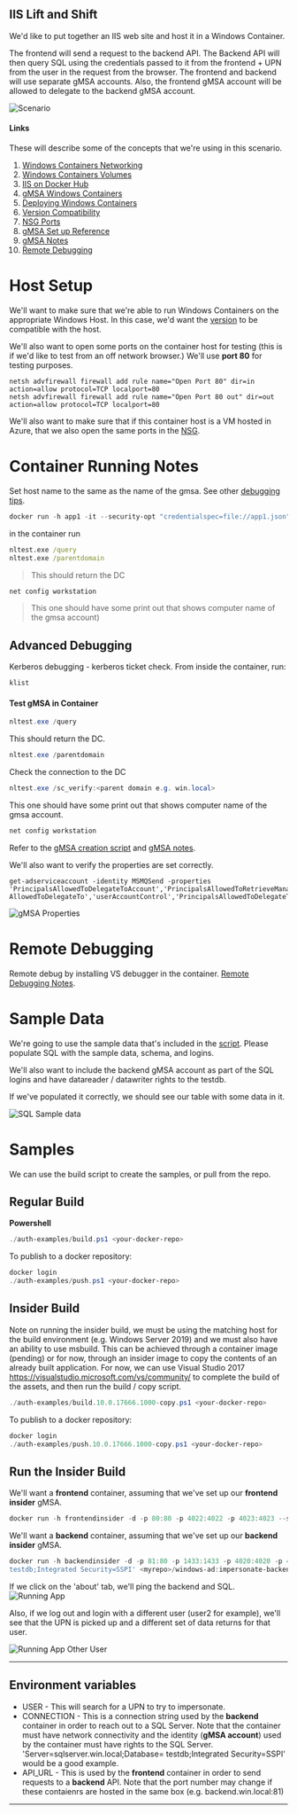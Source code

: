 ## IIS Lift and Shift
We'd like to put together an IIS web site and host it in a Windows Container.

The frontend will send a request to the backend API.  The Backend API will then query SQL using the credentials passed to it from the frontend + UPN from the user in the request from the browser.  The frontend and backend will use separate gMSA accounts.  Also, the frontend gMSA account will be allowed to delegate to the backend gMSA account.

![Scenario](../../media/iis/scenario.png)

#### Links

These will describe some of the concepts that we're using in this scenario.

1. [Windows Containers Networking](https://blogs.technet.microsoft.com/virtualization/2016/05/05/windows-container-networking/)
1. [Windows Containers Volumes](https://docs.microsoft.com/en-us/virtualization/windowscontainers/manage-containers/container-storage)
1. [IIS on Docker Hub](https://hub.docker.com/r/microsoft/iis/)
1. [gMSA Windows Containers](https://docs.microsoft.com/en-us/virtualization/windowscontainers/manage-containers/manage-serviceaccounts)
1. [Deploying Windows Containers](https://docs.microsoft.com/en-us/virtualization/windowscontainers/deploy-containers/deploy-containers-on-server)
1. [Version Compatibility](https://docs.microsoft.com/en-us/virtualization/windowscontainers/deploy-containers/version-compatibility)
1. [NSG Ports](https://docs.microsoft.com/en-us/azure/virtual-machines/windows/nsg-quickstart-portal)
1. [gMSA Set up Reference](https://gist.github.com/PatrickLang/27c743782fca17b19bf94490cbb6f960)
1. [gMSA Notes](../../AD/create-gmsa/README.md)
1. [Remote Debugging](https://www.richard-banks.org/2017/02/debug-net-in-windows-container.html)

# Host Setup

We'll want to make sure that we're able to run Windows Containers on the appropriate Windows Host.  In this case, we'd want the [version](https://docs.microsoft.com/en-us/virtualization/windowscontainers/deploy-containers/version-compatibility) to be compatible with the host.


We'll also want to open some ports on the container host for testing (this is if we'd like to test from an off network browser.)  We'll use **port 80** for testing purposes.

```
netsh advfirewall firewall add rule name="Open Port 80" dir=in action=allow protocol=TCP localport=80
netsh advfirewall firewall add rule name="Open Port 80 out" dir=out action=allow protocol=TCP localport=80
```

We'll also want to make sure that if this container host is a VM hosted in Azure, that we also open the same ports in the [NSG](https://docs.microsoft.com/en-us/azure/virtual-machines/windows/nsg-quickstart-portal).

# Container Running Notes

Set host name to the same as the name of the gmsa.  See other [debugging tips](https://github.com/MicrosoftDocs/Virtualization-Documentation/blob/a887583835a91a27b7b1289ec6059808bd912ab1/virtualization/windowscontainers/manage-containers/walkthrough-iis-serviceaccount.md#test-a-container-using-the-service-account).

```powershell
docker run -h app1 -it --security-opt "credentialspec=file://app1.json" microsoft/windowsservercore:1709 cmd
```

in the container run

```cmd
nltest.exe /query
nltest.exe /parentdomain
```

> This should return the DC

```cmd
net config workstation
```

> This one should have some print out that shows computer name of the gmsa account)

## Advanced Debugging

Kerberos debugging - kerberos ticket check. From inside the container, run:

```powershell
klist
```

#### Test gMSA in Container

```powershell
nltest.exe /query
```

This should return the DC.

```powershell
nltest.exe /parentdomain
```

Check the connection to the DC

```powershell
nltest.exe /sc_verify:<parent domain e.g. win.local>
```

This one should have some print out that shows computer name of the gmsa account.

```powershell
net config workstation
```

Refer to the [gMSA creation script](../../AD/create-gmsa/gmsacreation.ps1) and [gMSA notes](../../AD/create-gmsa/README.md).

We'll also want to verify the properties are set correctly.

```
get-adserviceaccount -identity MSMQSend -properties 'PrincipalsAllowedToDelegateToAccount','PrincipalsAllowedToRetrieveManagedPassword','kerberosEncryptionType','ServicePrincipalName','msDS-AllowedToDelegateTo','userAccountControl','PrincipalsAllowedToDelegateToAccount'
```

![gMSA Properties](../../media/iis/confirm-gmsa.png)

# Remote Debugging
Remote debug by installing VS debugger in the container. [Remote Debugging Notes](README-Remote-Debugging.md).

# Sample Data

We're going to use the sample data that's included in the [script](../../AD/data/testdata.sql).  Please populate SQL with the sample data, schema, and logins.

We'll also want to include the backend gMSA account as part of the SQL logins and have datareader / datawriter rights to the testdb.

If we've populated it correctly, we should see our table with some data in it.

![SQL Sample data](../../media/iis/data.png)

# Samples

We can use the build script to create the samples, or pull from the repo.

## Regular Build
**Powershell**

```powershell
./auth-examples/build.ps1 <your-docker-repo>
```

To publish to a docker repository:
```powershell
docker login
./auth-examples/push.ps1 <your-docker-repo>
```

## Insider Build

Note on running the insider build, we must be using the matching host for the build environment (e.g. Windows Server 2019) and we must also have an ability to use msbuild.  This can be achieved through a container image (pending) or for now, through an insider image to copy the contents of an already built application.  For now, we can use Visual Studio 2017 https://visualstudio.microsoft.com/vs/community/ to complete the build of the assets, and then run the build / copy script.

```powershell
./auth-examples/build.10.0.17666.1000-copy.ps1 <your-docker-repo>
```

To publish to a docker repository:

```powershell
docker login
./auth-examples/push.10.0.17666.1000-copy.ps1 <your-docker-repo>
```

## Run the Insider Build

We'll want a **frontend** container, assuming that we've set up our **frontend insider** gMSA.

```powershell
docker run -h frontendinsider -d -p 80:80 -p 4022:4022 -p 4023:4023 --security-opt "credentialspec=file://frontendinsider.json" -e API_URL=http://backendinsider.win.local:81 <myrepo>/windows-ad:impersonate-explicit-frontend-windowsservercore-insider-10.0.17666.1000
```

We'll want a **backend** container, assuming that we've set up our **backend insider** gMSA.

```powershell
docker run -h backendinsider -d -p 81:80 -p 1433:1433 -p 4020:4020 -p 4021:4021 --security-opt "credentialspec=file://backendinsider.json" -e TEST_GROUP=WebUsers -e CONNECTION='Server=sqlserver.win.local;Database=
testdb;Integrated Security=SSPI' <myrepo>/windows-ad:impersonate-backend-windowsservercore-insider-10.0.17666.1000
```

If we click on the 'about' tab, we'll ping the backend and SQL.
![Running App](../../media/iis/running-app.png)

Also, if we log out and login with a different user (user2 for example), we'll see that the UPN is picked up and a different set of data returns for that user.

![Running App Other User](../../media/iis/running-app-other-user.png)


***
## Environment variables

* USER - This will search for a UPN to try to impersonate.
* CONNECTION - This is a connection string used by the **backend** container in order to reach out to a SQL Server.  Note that the container must have network connectivity and the identity (**gMSA account**) used by the container must have rights to the SQL Server. 'Server=sqlserver.win.local;Database=
testdb;Integrated Security=SSPI' would be a good example.
* API_URL - This is used by the **frontend** container in order to send requests to a **backend** API.  Note that the port number may change if these contaienrs are hosted in the same box (e.g. backend.win.local:81) 

-----

